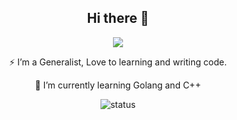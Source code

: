 <h2 align="center">Hi there 👋</h1>
<p align="center"> 
  <a href="https://www.linkedin.com/in/wuttichai-buraso-249a7b171/">
    <img src="https://img.shields.io/badge/linkedin-%230077B5.svg?&style=for-the-badge&logo=linkedin&logoColor=white" align="center"/>
  </a>
</p>
<p align="center">
  <p align="center">⚡ I’m a Generalist, Love to learning and writing code.</p>
  <p align="center">🌱 I’m currently learning Golang and C++</p>
  <p align="center">
    <img src="https://github-readme-stats.vercel.app/api/top-langs/?username=ta3113ta&layout=compact" align="center" alt="status"/>
  </p>
</p>





<!-- [![Top Langs](https://github-readme-stats.vercel.app/api/top-langs/?username=ta3113ta)](https://github.com/ta3113ta/github-readme-stats) -->

<!--
**ta3113ta/ta3113ta** is a ✨ _special_ ✨ repository because its `README.md` (this file) appears on your GitHub profile.

Here are some ideas to get you started:
https://img.shields.io/badge/linkedin-%230077B5.svg?&style=for-the-badge&logo=linkedin&logoColor=white
- 🔭 I’m currently working on ...
- 🌱 I’m currently learning ...
- 👯 I’m looking to collaborate on ...
- 🤔 I’m looking for help with ...
- 💬 Ask me about ...
- 📫 How to reach me: ...
- 😄 Pronouns: ...
- ⚡ Fun fact: ...
-->
